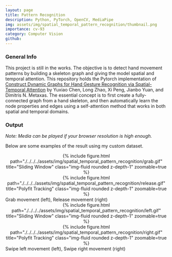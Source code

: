 ```yaml
---
layout: page
title: Pattern Recognition
description: Python, PyTorch, OpenCV, MediaPipe
img: assets/img/spatial_temporal_pattern_recognition/thumbnail.png
importance: cv-93
category: Computer Vision
github: 
---
```


### General Info
This project is still in the works. The objective is to detect hand movement patterns by building a skeleton graph and giving the model spatial and temporal attention. This repository holds the Pytorch implementation of [Construct Dynamic Graphs for Hand Gesture Recognition via Spatial-Temporal Attention](https://arxiv.org/abs/1907.08871) by Yuxiao Chen, Long Zhao, Xi Peng, Jianbo Yuan, and Dimitris N. Metaxas. The essential concept is to first create a fully-connected graph from a hand skeleton, and then automatically learn the node properties and edges using a self-attention method that works in both spatial and temporal domains.

### Output
*Note: Media can be played if your browser resolution is high enough.*

Below are some examples of the result using my custom dataset.
<div class="row">
    <div class="col-sm-6 mt-3 mt-md-0" align="center">
        {% include figure.html path="./../../../assets/img/spatial_temporal_pattern_recognition/grab.gif" title="Sliding Window" class="img-fluid rounded z-depth-1" zoomable=true %}
    </div>
    <div class="col-sm-6 mt-3 mt-md-0" align="center">
        {% include figure.html path="./../../../assets/img/spatial_temporal_pattern_recognition/release.gif" title="Polyfit Tracking" class="img-fluid rounded z-depth-1" zoomable=true %}
    </div>
</div>
<div class="caption">
    Grab movement (left), Release movement (right)
</div>
<div class="row">
    <div class="col-sm-6 mt-3 mt-md-0" align="center">
        {% include figure.html path="./../../../assets/img/spatial_temporal_pattern_recognition/left.gif" title="Sliding Window" class="img-fluid rounded z-depth-1" zoomable=true %}
    </div>
    <div class="col-sm-6 mt-3 mt-md-0" align="center">
        {% include figure.html path="./../../../assets/img/spatial_temporal_pattern_recognition/right.gif" title="Polyfit Tracking" class="img-fluid rounded z-depth-1" zoomable=true %}
    </div>
</div>
<div class="caption">
    Swipe left movement (left), Swipe right movement (right)
</div>